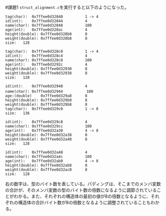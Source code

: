 #課題1
`struct_alignment.c`を実行すると以下のようになった。
````
tag(char):	0x7ffee0d32840			1 -> 4
id(int):	0x7ffee0d32844			4
name(char):	0x7ffee0d32848			100
age(int):	0x7ffee0d328ac			4
height(double):	0x7ffee0d328b0		8
weight(double):	0x7ffee0d328b8		8
size:	128

tag(char):	0x7ffee0d328c0			1 -> 4
id(int):	0x7ffee0d328c4			4
name(char):	0x7ffee0d328c8			100
age(int):	0x7ffee0d3292c			4
height(double):	0x7ffee0d32930		8
weight(double):	0x7ffee0d32938		8
size:	128

id(int):	0x7ffee0d32940			4
name(char):	0x7ffee0d32944　			100
age:(double)	0x7ffee0d329a8		8
height(double):	0x7ffee0d329b0		8
weight(double):	0x7ffee0d329b8		8
tag(char):	0x7ffee0d329c0			1 -> 8
size:	136

id(int):	0x7ffee0d329c8			4
name(char):	0x7ffee0d329cc			100
age(int):	0x7ffee0d32a30			4 -> 8
height(double):	0x7ffee0d32a38		8
weight(double):	0x7ffee0d32a40		8
size:	128

id(int):	0x7ffee0d32a48			4
name(char):	0x7ffee0d32a4c			100
age(int):	0x7ffee0d32ab0			4 -> 8
height(double):	0x7ffee0d32ab8		8
weight(double):	0x7ffee0d32ac0		8
size:	128
````
右の数字は、型のバイト数を表している。パディングは、そこまでのメンバ変数の合計が、そのメンバ変数の型のバイト数の倍数になるように調節されていることがわかる。また、それぞれの構造体の最初の値が8の倍数となるように、それぞれの構造体の合計バイト数が8の倍数となるように調整されていることもわかる。